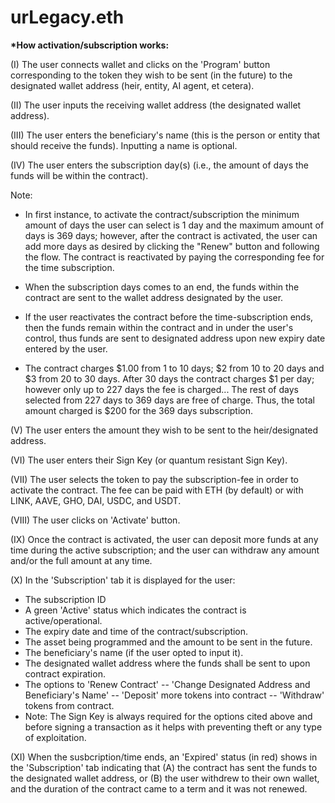 # urLegacy.eth

**\*How activation/subscription works:**

(I) The user connects wallet and clicks on the 'Program' button corresponding to the token they wish to be sent (in the future) to the designated wallet address (heir, entity, AI agent, et cetera).

(II) The user inputs the receiving wallet address (the designated wallet address).

(III) The user enters the beneficiary's name (this is the person or entity that should receive the funds). Inputting a name is optional.

(IV) The user enters the subscription day(s) (i.e., the amount of days the funds will be within the contract).

Note:

- In first instance, to activate the contract/subscription the minimum amount of days the user can select is 1 day and the maximum amount of days is 369 days; however, after the contract is activated, the user can add more days as desired by clicking the "Renew" button and following the flow. The contract is reactivated by paying the corresponding fee for the time subscription. 

- When the subscription days comes to an end, the funds within the contract are sent to the wallet address designated by the user.

- If the user reactivates the contract before the time-subscription ends, then the funds remain within the contract and in under the user's control, thus funds are sent to designated address upon new expiry date entered by the user.

- The contract charges $1.00 from 1 to 10 days; $2 from 10 to 20 days and $3 from 20 to 30 days. After 30 days the contract charges $1 per day; however only up to 227 days the fee is charged... The rest of days selected from 227 days to 369 days are free of charge. Thus, the total amount charged is $200 for the 369 days subscription.

(V) The user enters the amount they wish to be sent to the heir/designated address.

(VI) The user enters their Sign Key (or quantum resistant Sign Key).

(VII) The user selects the token to pay the subscription-fee in order to activate the contract. The fee can be paid with ETH (by default) or with LINK, AAVE, GHO, DAI, USDC, and USDT.

(VIII) The user clicks on 'Activate' button.

(IX) Once the contract is activated, the user can deposit more funds at any time during the active subscription; and the user can withdraw any amount and/or the full amount at any time.

(X) In the 'Subscription' tab it is displayed for the user:

- The subscription ID
- A green 'Active' status which indicates the contract is active/operational.
- The expiry date and time of the contract/subscription.
- The asset being programmed and the amount to be sent in the future.
- The beneficiary's name (if the user opted to input it).
- The designated wallet address where the funds shall be sent to upon contract expiration.
- The options to 'Renew Contract' -- 'Change Designated Address and Beneficiary's Name' -- 'Deposit' more tokens into contract -- 'Withdraw' tokens from contract.
- Note: The Sign Key is always required for the options cited above and before signing a transaction as it helps with preventing theft or any type of exploitation.

(XI) When the susbcription/time ends, an 'Expired' status (in red) shows in the 'Subscription' tab indicating that (A) the contract has sent the funds to the designated wallet address, or (B) the user withdrew to their own wallet, and the duration of the contract came to a term and it was not renewed.
